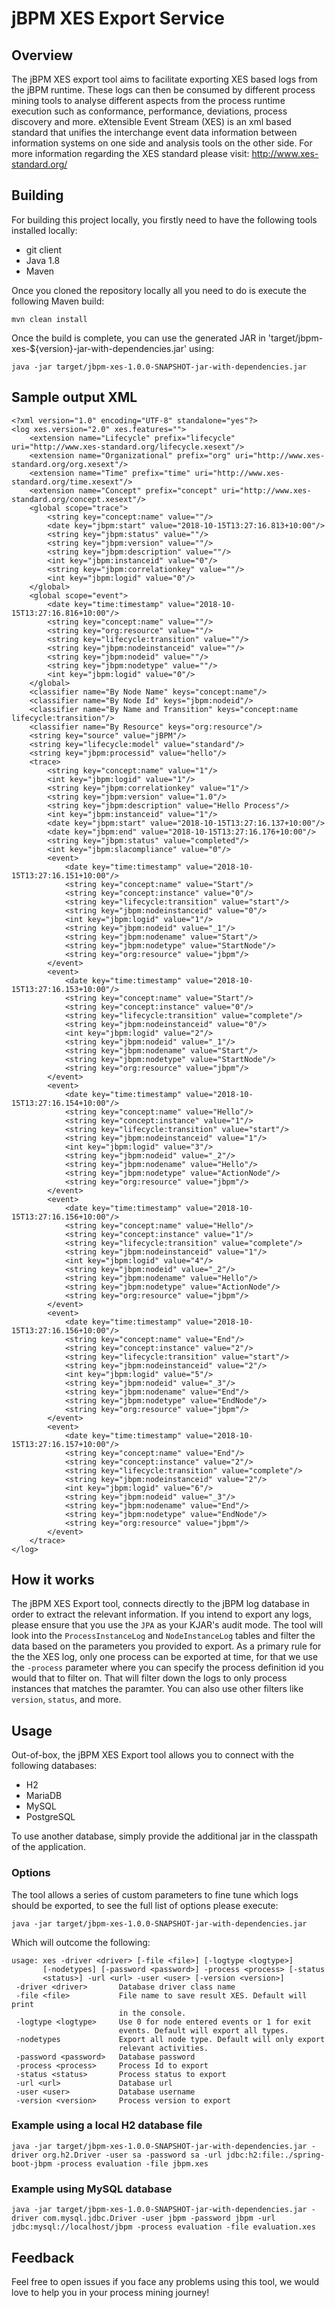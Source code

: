 # jBPM XES Export Service

## Overview

The jBPM XES export tool aims to facilitate exporting XES based logs from the jBPM runtime. These logs can then be consumed 
by different process mining tools to analyse different aspects from the process runtime execution such as conformance, performance, 
deviations, process discovery and more. 
eXtensible Event Stream (XES) is an xml based standard that unifies the interchange event data information between information systems on one side and analysis tools on the other side.
For more information regarding the XES standard please visit: http://www.xes-standard.org/

## Building

For building this project locally, you firstly need to have the following tools installed locally:
- git client
- Java 1.8
- Maven

Once you cloned the repository locally all you need to do is execute the following Maven build:

```
mvn clean install
```

Once the build is complete, you can use the generated JAR in 'target/jbpm-xes-${version}-jar-with-dependencies.jar' using:

```
java -jar target/jbpm-xes-1.0.0-SNAPSHOT-jar-with-dependencies.jar 
```


## Sample output XML

```
<?xml version="1.0" encoding="UTF-8" standalone="yes"?>
<log xes.version="2.0" xes.features="">
    <extension name="Lifecycle" prefix="lifecycle" uri="http://www.xes-standard.org/lifecycle.xesext"/>
    <extension name="Organizational" prefix="org" uri="http://www.xes-standard.org/org.xesext"/>
    <extension name="Time" prefix="time" uri="http://www.xes-standard.org/time.xesext"/>
    <extension name="Concept" prefix="concept" uri="http://www.xes-standard.org/concept.xesext"/>
    <global scope="trace">
        <string key="concept:name" value=""/>
        <date key="jbpm:start" value="2018-10-15T13:27:16.813+10:00"/>
        <string key="jbpm:status" value=""/>
        <string key="jbpm:version" value=""/>
        <string key="jbpm:description" value=""/>
        <int key="jbpm:instanceid" value="0"/>
        <string key="jbpm:correlationkey" value=""/>
        <int key="jbpm:logid" value="0"/>
    </global>
    <global scope="event">
        <date key="time:timestamp" value="2018-10-15T13:27:16.816+10:00"/>
        <string key="concept:name" value=""/>
        <string key="org:resource" value=""/>
        <string key="lifecycle:transition" value=""/>
        <string key="jbpm:nodeinstanceid" value=""/>
        <string key="jbpm:nodeid" value=""/>
        <string key="jbpm:nodetype" value=""/>
        <int key="jbpm:logid" value="0"/>
    </global>
    <classifier name="By Node Name" keys="concept:name"/>
    <classifier name="By Node Id" keys="jbpm:nodeid"/>
    <classifier name="By Name and Transition" keys="concept:name lifecycle:transition"/>
    <classifier name="By Resource" keys="org:resource"/>
    <string key="source" value="jBPM"/>
    <string key="lifecycle:model" value="standard"/>
    <string key="jbpm:processid" value="hello"/>
    <trace>
        <string key="concept:name" value="1"/>
        <int key="jbpm:logid" value="1"/>
        <string key="jbpm:correlationkey" value="1"/>
        <string key="jbpm:version" value="1.0"/>
        <string key="jbpm:description" value="Hello Process"/>
        <int key="jbpm:instanceid" value="1"/>
        <date key="jbpm:start" value="2018-10-15T13:27:16.137+10:00"/>
        <date key="jbpm:end" value="2018-10-15T13:27:16.176+10:00"/>
        <string key="jbpm:status" value="completed"/>
        <int key="jbpm:slacompliance" value="0"/>
        <event>
            <date key="time:timestamp" value="2018-10-15T13:27:16.151+10:00"/>
            <string key="concept:name" value="Start"/>
            <string key="concept:instance" value="0"/>
            <string key="lifecycle:transition" value="start"/>
            <string key="jbpm:nodeinstanceid" value="0"/>
            <int key="jbpm:logid" value="1"/>
            <string key="jbpm:nodeid" value="_1"/>
            <string key="jbpm:nodename" value="Start"/>
            <string key="jbpm:nodetype" value="StartNode"/>
            <string key="org:resource" value="jbpm"/>
        </event>
        <event>
            <date key="time:timestamp" value="2018-10-15T13:27:16.153+10:00"/>
            <string key="concept:name" value="Start"/>
            <string key="concept:instance" value="0"/>
            <string key="lifecycle:transition" value="complete"/>
            <string key="jbpm:nodeinstanceid" value="0"/>
            <int key="jbpm:logid" value="2"/>
            <string key="jbpm:nodeid" value="_1"/>
            <string key="jbpm:nodename" value="Start"/>
            <string key="jbpm:nodetype" value="StartNode"/>
            <string key="org:resource" value="jbpm"/>
        </event>
        <event>
            <date key="time:timestamp" value="2018-10-15T13:27:16.154+10:00"/>
            <string key="concept:name" value="Hello"/>
            <string key="concept:instance" value="1"/>
            <string key="lifecycle:transition" value="start"/>
            <string key="jbpm:nodeinstanceid" value="1"/>
            <int key="jbpm:logid" value="3"/>
            <string key="jbpm:nodeid" value="_2"/>
            <string key="jbpm:nodename" value="Hello"/>
            <string key="jbpm:nodetype" value="ActionNode"/>
            <string key="org:resource" value="jbpm"/>
        </event>
        <event>
            <date key="time:timestamp" value="2018-10-15T13:27:16.156+10:00"/>
            <string key="concept:name" value="Hello"/>
            <string key="concept:instance" value="1"/>
            <string key="lifecycle:transition" value="complete"/>
            <string key="jbpm:nodeinstanceid" value="1"/>
            <int key="jbpm:logid" value="4"/>
            <string key="jbpm:nodeid" value="_2"/>
            <string key="jbpm:nodename" value="Hello"/>
            <string key="jbpm:nodetype" value="ActionNode"/>
            <string key="org:resource" value="jbpm"/>
        </event>
        <event>
            <date key="time:timestamp" value="2018-10-15T13:27:16.156+10:00"/>
            <string key="concept:name" value="End"/>
            <string key="concept:instance" value="2"/>
            <string key="lifecycle:transition" value="start"/>
            <string key="jbpm:nodeinstanceid" value="2"/>
            <int key="jbpm:logid" value="5"/>
            <string key="jbpm:nodeid" value="_3"/>
            <string key="jbpm:nodename" value="End"/>
            <string key="jbpm:nodetype" value="EndNode"/>
            <string key="org:resource" value="jbpm"/>
        </event>
        <event>
            <date key="time:timestamp" value="2018-10-15T13:27:16.157+10:00"/>
            <string key="concept:name" value="End"/>
            <string key="concept:instance" value="2"/>
            <string key="lifecycle:transition" value="complete"/>
            <string key="jbpm:nodeinstanceid" value="2"/>
            <int key="jbpm:logid" value="6"/>
            <string key="jbpm:nodeid" value="_3"/>
            <string key="jbpm:nodename" value="End"/>
            <string key="jbpm:nodetype" value="EndNode"/>
            <string key="org:resource" value="jbpm"/>
        </event>
    </trace>
</log>
```

## How it works

The jBPM XES Export tool, connects directly to the jBPM log database in order to extract the relevant information.
If you intend to export any logs, please ensure that you use the `JPA` as your KJAR's audit mode.
The tool will look into the `ProcessInstanceLog` and `NodeInstanceLog` tables and filter the data based on the parameters you provided to export.
As a primary rule for the the XES log, only one process can be exported at time, for that we use the `-process` parameter where you can specify
the process definition id you would that to filter on. That will filter down the logs to only process instances that matches the paramter.
You can also use other filters like `version`, `status`, and more.  

## Usage

Out-of-box, the jBPM XES Export tool allows you to connect with the following databases:
- H2
- MariaDB
- MySQL
- PostgreSQL

To use another database, simply provide the additional jar in the classpath of the application.

### Options

The tool allows a series of custom parameters to fine tune which logs should be exported, to see the full list of options please execute:

```
java -jar target/jbpm-xes-1.0.0-SNAPSHOT-jar-with-dependencies.jar 
```

Which will outcome the following:

```
usage: xes -driver <driver> [-file <file>] [-logtype <logtype>]
       [-nodetypes] [-password <password>] -process <process> [-status
       <status>] -url <url> -user <user> [-version <version>]
 -driver <driver>       Database driver class name
 -file <file>           File name to save result XES. Default will print
                        in the console.
 -logtype <logtype>     Use 0 for node entered events or 1 for exit
                        events. Default will export all types.
 -nodetypes             Export all node type. Default will only export
                        relevant activities.
 -password <password>   Database password
 -process <process>     Process Id to export
 -status <status>       Process status to export
 -url <url>             Database url
 -user <user>           Database username
 -version <version>     Process version to export
```

### Example using a local H2 database file

```
java -jar target/jbpm-xes-1.0.0-SNAPSHOT-jar-with-dependencies.jar -driver org.h2.Driver -user sa -password sa -url jdbc:h2:file:./spring-boot-jbpm -process evaluation -file jbpm.xes
```

### Example using MySQL database

```
java -jar target/jbpm-xes-1.0.0-SNAPSHOT-jar-with-dependencies.jar -driver com.mysql.jdbc.Driver -user jbpm -password jbpm -url jdbc:mysql://localhost/jbpm -process evaluation -file evaluation.xes
```

## Feedback

Feel free to open issues if you face any problems using this tool, we would love to help you in your process mining journey!